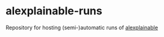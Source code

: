 # alexplainable-runs

Repository for hosting (semi-)automatic runs of [alexplainable](https://github.com/joy-void-joy/alexplainable)
